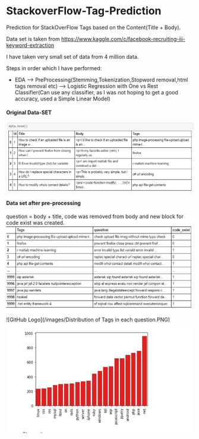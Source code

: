# StackoverFlow-Tag-Prediction
Prediction for StackOverFlow Tags based on the Content(Title + Body).


Data set is taken from https://www.kaggle.com/c/facebook-recruiting-iii-keyword-extraction

I have taken very small set of data from 4 million data.

Steps in order which I have performed:
- EDA --> PreProcessing(Stemming,Tokenization,Stopword removal,html tags removal etc) --> Logistic Regression with One vs Rest Classifier(Can use any classifier, as I was not hoping to get a good accuracy, used a Simple Linear Model)

#### Original Data-SET
![GitHub Logo](/images/data-set.PNG)

#### Data set after pre-processing
question = body + title, code was removed from body and new block for code exist was created.
![GitHub Logo](/images/data-set2.PNG)


![GitHub Logo](/images/Distribution of Tags in each question.PNG)

![GitHub Logo](/images/popular-tags.PNG)

